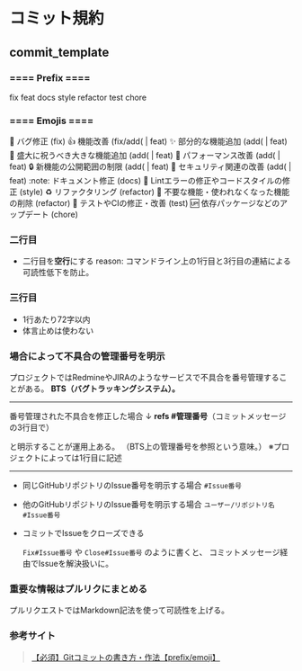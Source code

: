 # コミット規約

## commit_template

### ==== Prefix ====

fix
feat
docs
style
refactor
test
chore

### ==== Emojis ====

:bug:         バグ修正 (fix)
:+1:          機能改善 (fix/add( | feat)
:sparkles:    部分的な機能追加 (add( | feat)
:tada:        盛大に祝うべき大きな機能追加 (add( | feat)
:rocket:      パフォーマンス改善 (add( | feat)
:lock:        新機能の公開範囲の制限 (add( | feat)
:cop:         セキュリティ関連の改善 (add( | feat)
:note:        ドキュメント修正 (docs)
:shirt:       Lintエラーの修正やコードスタイルの修正 (style)
:recycle:     リファクタリング (refactor)
:shower:      不要な機能・使われなくなった機能の削除 (refactor)
:green_heart: テストやCIの修正・改善 (test)
:up:          依存パッケージなどのアップデート (chore)

### 二行目

* 二行目を**空行**にする
  reason:
  コマンドライン上の1行目と3行目の連結による可読性低下を防止。

### 三行目

* 1行あたり72字以内
* 体言止めは使わない

### 場合によって不具合の管理番号を明示

プロジェクトではRedmineやJIRAのようなサービスで不具合を番号管理することがある。
**BTS（バグトラッキングシステム）。**

* * *

番号管理された不具合を修正した場合
↓
**refs #管理番号**（コミットメッセージの3行目で）

と明示することが運用上ある。
（BTS上の管理番号を参照という意味。）
※プロジェクトによっては1行目に記述

* * *

* 同じGitHubリポジトリのIssue番号を明示する場合
  `#Issue番号`

* 他のGitHubリポジトリのIssue番号を明示する場合
  `ユーザー/リポジトリ名#Issue番号`

* コミットでIssueをクローズできる

  `Fix#Issue番号`
  や
  `Close#Issue番号`
  のように書くと、
  コミットメッセージ経由でIssueを解決扱いに。

### 重要な情報はプルリクにまとめる

プルリクエストではMarkdown記法を使って可読性を上げる。

### 参考サイト

> [【必須】Gitコミットの書き方・作法【prefix/emoji】](https://suwaru.tokyo/%E3%80%90%E5%BF%85%E9%A0%88%E3%80%91git%E3%82%B3%E3%83%9F%E3%83%83%E3%83%88%E3%81%AE%E6%9B%B8%E3%81%8D%E6%96%B9%E3%83%BB%E4%BD%9C%E6%B3%95%E3%80%90prefix-emoji%E3%80%91/)
